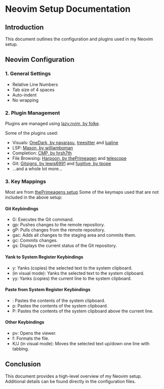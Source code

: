 # Neovim Setup Documentation

## Introduction

This document outlines the configuration and plugins used in my Neovim setup.

## Neovim Configuration

### 1. General Settings

- Relative Line Numbers
- Tab size of 4 spaces
- Auto-indent
- No wrapping

### 2. Plugin Management

Plugins are managed using [lazy.nvim, by folke](https://github.com/folke/lazy.nvim).

Some of the plugins used:
- Visuals: [OneDark, by navarasu](https://github.com/navarasu/onedark.nvim), [treesitter](https://github.com/nvim-treesitter/nvim-treesitter) and [lualine](https://github.com/nvim-lualine/lualine.nvim)
- LSP: [Mason, by williamboman](https://github.com/williamboman/mason.nvim)
- Completion: [CMP, by hrsh7th](https://github.com/hrsh7th/nvim-cmp)
- File Browsing: [Harpoon, by thePrimeagen](https://github.com/ThePrimeagen/harpoon/tree/harpoon2) and [telescope](https://github.com/nvim-telescope/telescope.nvim)
- Git: [Gitsigns, by lewis6991](https://github.com/lewis6991/gitsigns.nvim) and [fugitive, by tpope](https://github.com/tpope/vim-fugitive)
- ...and a whole lot more...

### 3. Key Mappings

Most are from [thePrimeagens setup](https://github.com/ThePrimeagen/init.lua)
Some of the keymaps used that are not included in the above setup:

#### Git Keybindings
- <Leader>G: Executes the Git command.
- <Leader>gp: Pushes changes to the remote repository.
- <Leader>gP: Pulls changes from the remote repository.
- <Leader>gac: Adds all changes to the staging area and commits them.
- <Leader>gc: Commits changes.
- <Leader>gs: Displays the current status of the Git repository.

#### Yank to System Register Keybindings
- <Leader>y: Yanks (copies) the selected text to the system clipboard.
- <C-c> (in visual mode): Yanks the selected text to the system clipboard.
- <Leader>yy: Yanks (copies) the current line to the system clipboard.

#### Paste from System Register Keybindings
- <C-v>: Pastes the contents of the system clipboard.
- <Leader>p<Leader>: Pastes the contents of the system clipboard.
- <Leader>P: Pastes the contents of the system clipboard above the current line.

#### Other Keybindings
- <Leader>pv: Opens the viewer.
- <leader>f: Formats the file. 
- K/J (in visual mode): Moves the selected text up/down one line with tabbing.

## Conclusion

This document provides a high-level overview of my Neovim setup. Additional details can be found directly in the configuration files.
